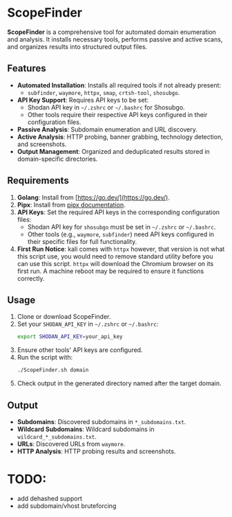 # ScopeFinder

**ScopeFinder** is a comprehensive tool for automated domain enumeration and analysis. It installs necessary tools, performs passive and active scans, and organizes results into structured output files.

## Features

- **Automated Installation**: Installs all required tools if not already present:
  - `subfinder`, `waymore`, `httpx`, `smap`, `crtsh-tool`, `shosubgo`.
- **API Key Support**: Requires API keys to be set:
  - Shodan API key in `~/.zshrc` or `~/.bashrc` for Shosubgo.
  - Other tools require their respective API keys configured in their configuration files.
- **Passive Analysis**: Subdomain enumeration and URL discovery.
- **Active Analysis**: HTTP probing, banner grabbing, technology detection, and screenshots.
- **Output Management**: Organized and deduplicated results stored in domain-specific directories.

## Requirements

1. **Golang**: Install from [https://go.dev/](https://go.dev/).
2. **Pipx**: Install from [pipx documentation](https://pypa.github.io/pipx/).
3. **API Keys**: Set the required API keys in the corresponding configuration files:
   - Shodan API key for `shosubgo` must be set in `~/.zshrc` or `~/.bashrc`.
   - Other tools (e.g., `waymore`, `subfinder`) need API keys configured in their specific files for full functionality.
4. **First Run Notice**: kali comes with `httpx` however, that version is not what this script use, you would need to remove standard utility before you can use this script. `httpx` will download the Chromium browser on its first run. A machine reboot may be required to ensure it functions correctly.

## Usage

1. Clone or download ScopeFinder.
2. Set your `SHODAN_API_KEY` in `~/.zshrc` or `~/.bashrc`:
   ```bash
   export SHODAN_API_KEY=your_api_key
   ```
3. Ensure other tools' API keys are configured.
4. Run the script with:
   ```bash
   ./ScopeFinder.sh domain
   ```
5. Check output in the generated directory named after the target domain.

## Output

- **Subdomains**: Discovered subdomains in `*_subdomains.txt`.
- **Wildcard Subdomains**: Wildcard subdomains in `wildcard_*_subdomains.txt`.
- **URLs**: Discovered URLs from `waymore`.
- **HTTP Analysis**: HTTP probing results and screenshots.

# TODO:
- add dehashed support
- add subdomain/vhost bruteforcing
